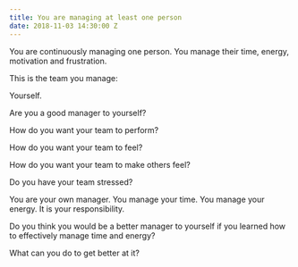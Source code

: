 ```yaml
---
title: You are managing at least one person
date: 2018-11-03 14:30:00 Z
---
```


You are continuously managing one person. You manage their time, energy, motivation and frustration.

This is the team you manage:

Yourself.

Are you a good manager to yourself?

How do you want your team to perform?

How do you want your team to feel?

How do you want your team to make others feel?

Do you have your team stressed?

You are your own manager. You manage your time. You manage your energy. It is your responsibility.

Do you think you would be a better manager to yourself if you learned how to effectively manage time and energy?

What can you do to get better at it?